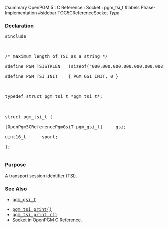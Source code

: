 ﻿#summary OpenPGM 5 : C Reference : Socket : pgm\_tsi\_t
#labels Phase-Implementation
#sidebar TOC5CReferenceSocket
_Type_
### Declaration ###
<pre>
#include <pgm/pgm.h><br>
<br>
/* maximum length of TSI as a string */<br>
#define PGM_TSISTRLEN   (sizeof("000.000.000.000.000.000.00000"))<br>
#define PGM_TSI_INIT    { PGM_GSI_INIT, 0 }<br>
<br>
typedef struct pgm_tsi_t *pgm_tsi_t*;<br>
<br>
struct pgm_tsi_t {<br>
[OpenPgm5CReferencePgmGsiT pgm_gsi_t]     gsi;<br>
uint16_t      sport;<br>
};<br>
</pre>

### Purpose ###
A transport session identifier (TSI).

### See Also ###
  * <tt><a href='OpenPgm5CReferencePgmGsiT.md'>pgm_gsi_t</a></tt><br>
<ul><li><tt><a href='OpenPgm5CReferencePgmTsiPrint.md'>pgm_tsi_print()</a></tt><br>
</li><li><tt><a href='OpenPgm5CReferencePgmTsiPrint.md'>pgm_tsi_print_r()</a></tt><br>
</li><li><a href='OpenPgm5CReferenceSocket.md'>Socket</a> in OpenPGM C Reference.